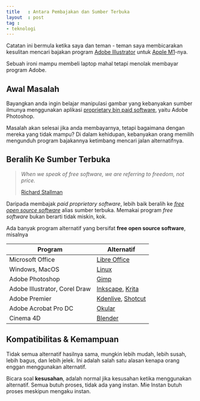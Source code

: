 ```yaml
---
title	: Antara Pembajakan dan Sumber Terbuka
layout	: post
tag	:
- teknologi
---
```


Catatan ini bermula ketika saya dan teman - teman saya membicarakan kesulitan mencari bajakan program [Adobe Illustrator](https://www.adobe.com/sea/products/illustrator.html) untuk [Apple M1](https://www.apple.com/newsroom/2020/11/apple-unleashes-m1/)-nya.

Sebuah ironi mampu membeli laptop mahal tetapi menolak membayar program Adobe.

## Awal Masalah
Bayangkan anda ingin belajar manipulasi gambar yang kebanyakan sumber ilmunya menggunakan aplikasi [proprietary bin paid software](https://malsasa.wordpress.com/2016/04/07/apa-itu-proprietary-software/), yaitu Adobe Photoshop.

Masalah akan selesai jika anda membayarnya, tetapi bagaimana dengan mereka yang tidak mampu? Di dalam kehidupan, kebanyakan orang memilih mengunduh program bajakannya ketimbang mencari jalan alternatifnya.

## Beralih Ke Sumber Terbuka
> *When we speak of free software, we are referring to freedom, not price.*
>
> [Richard Stallman](https://stallman.org)

Daripada membajak *paid proprietary software*, lebih baik beralih ke [*free open source software*](https://www.gnu.org/philosophy/free-sw.en.html) alias sumber terbuka. Memakai program *free software* bukan berarti tidak miskin, kok.

Ada banyak program alternatif yang bersifat **free open source software**, misalnya

| Program | Alternatif |
| ---------- | ------------|
| Microsoft Office | [Libre Office](https://libreoffice.org) |
| Windows, MacOS | [Linux](https://www.gnu.org/gnu/linux-and-gnu.en.html)
| Adobe Photoshop | [Gimp](https://gimp.org) |
| Adobe Illustrator, Corel Draw | [Inkscape](https://inkscape.org), [Krita](https://krita.org) |
| Adobe Premier | [Kdenlive](https://kdenlive.org), [Shotcut](https://shotcut.org) |
| Adobe Acrobat Pro DC | [Okular](https://okular.kde.org/) |
| Cinema 4D | [Blender](https://blender.org) |

## Kompatibilitas & Kemampuan
Tidak semua alternatif hasilnya sama, mungkin lebih mudah, lebih susah, lebih bagus, dan lebih jelek. Ini adalah salah satu alasan kenapa orang enggan menggunakan alternatif.

Bicara soal **kesusahan**, adalah normal jika kesusahan ketika menggunakan alternatif. Semua butuh proses, tidak ada yang instan. Mie Instan butuh proses meskipun mengaku instan.
